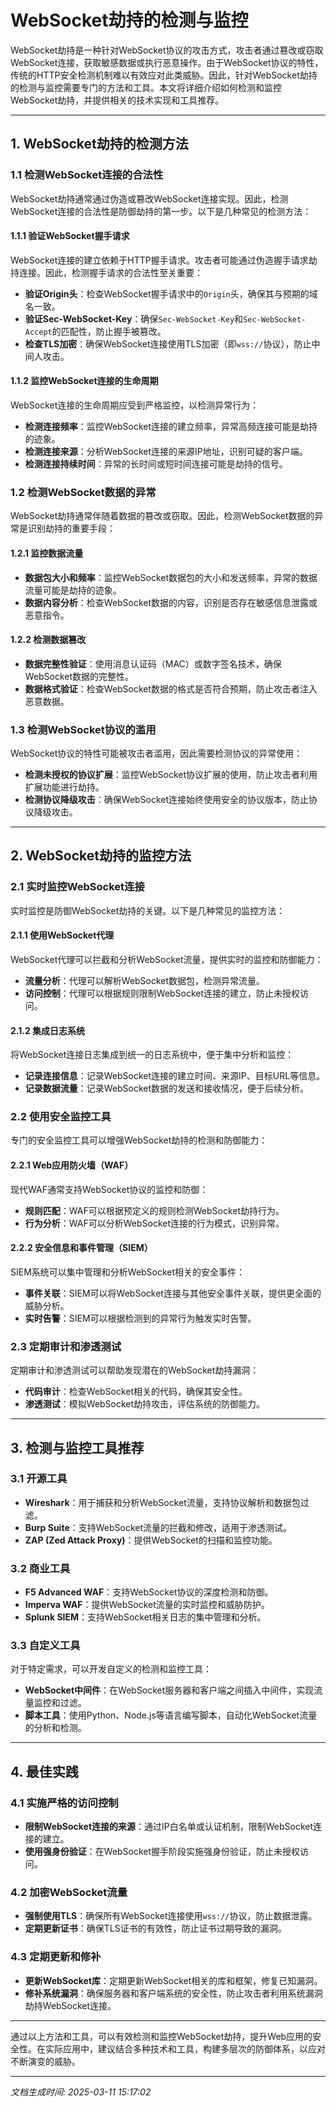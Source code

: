 # WebSocket劫持的检测与监控

WebSocket劫持是一种针对WebSocket协议的攻击方式，攻击者通过篡改或窃取WebSocket连接，获取敏感数据或执行恶意操作。由于WebSocket协议的特性，传统的HTTP安全检测机制难以有效应对此类威胁。因此，针对WebSocket劫持的检测与监控需要专门的方法和工具。本文将详细介绍如何检测和监控WebSocket劫持，并提供相关的技术实现和工具推荐。

---

## 1. WebSocket劫持的检测方法

### 1.1 检测WebSocket连接的合法性
WebSocket劫持通常通过伪造或篡改WebSocket连接实现。因此，检测WebSocket连接的合法性是防御劫持的第一步。以下是几种常见的检测方法：

#### 1.1.1 验证WebSocket握手请求
WebSocket连接的建立依赖于HTTP握手请求。攻击者可能通过伪造握手请求劫持连接。因此，检测握手请求的合法性至关重要：
- **验证Origin头**：检查WebSocket握手请求中的`Origin`头，确保其与预期的域名一致。
- **验证Sec-WebSocket-Key**：确保`Sec-WebSocket-Key`和`Sec-WebSocket-Accept`的匹配性，防止握手被篡改。
- **检查TLS加密**：确保WebSocket连接使用TLS加密（即`wss://`协议），防止中间人攻击。

#### 1.1.2 监控WebSocket连接的生命周期
WebSocket连接的生命周期应受到严格监控，以检测异常行为：
- **检测连接频率**：监控WebSocket连接的建立频率，异常高频连接可能是劫持的迹象。
- **检测连接来源**：分析WebSocket连接的来源IP地址，识别可疑的客户端。
- **检测连接持续时间**：异常的长时间或短时间连接可能是劫持的信号。

### 1.2 检测WebSocket数据的异常
WebSocket劫持通常伴随着数据的篡改或窃取。因此，检测WebSocket数据的异常是识别劫持的重要手段：

#### 1.2.1 监控数据流量
- **数据包大小和频率**：监控WebSocket数据包的大小和发送频率，异常的数据流量可能是劫持的迹象。
- **数据内容分析**：检查WebSocket数据的内容，识别是否存在敏感信息泄露或恶意指令。

#### 1.2.2 检测数据篡改
- **数据完整性验证**：使用消息认证码（MAC）或数字签名技术，确保WebSocket数据的完整性。
- **数据格式验证**：检查WebSocket数据的格式是否符合预期，防止攻击者注入恶意数据。

### 1.3 检测WebSocket协议的滥用
WebSocket协议的特性可能被攻击者滥用，因此需要检测协议的异常使用：
- **检测未授权的协议扩展**：监控WebSocket协议扩展的使用，防止攻击者利用扩展功能进行劫持。
- **检测协议降级攻击**：确保WebSocket连接始终使用安全的协议版本，防止协议降级攻击。

---

## 2. WebSocket劫持的监控方法

### 2.1 实时监控WebSocket连接
实时监控是防御WebSocket劫持的关键。以下是几种常见的监控方法：

#### 2.1.1 使用WebSocket代理
WebSocket代理可以拦截和分析WebSocket流量，提供实时的监控和防御能力：
- **流量分析**：代理可以解析WebSocket数据包，检测异常流量。
- **访问控制**：代理可以根据规则限制WebSocket连接的建立，防止未授权访问。

#### 2.1.2 集成日志系统
将WebSocket连接日志集成到统一的日志系统中，便于集中分析和监控：
- **记录连接信息**：记录WebSocket连接的建立时间、来源IP、目标URL等信息。
- **记录数据流量**：记录WebSocket数据的发送和接收情况，便于后续分析。

### 2.2 使用安全监控工具
专门的安全监控工具可以增强WebSocket劫持的检测和防御能力：

#### 2.2.1 Web应用防火墙（WAF）
现代WAF通常支持WebSocket协议的监控和防御：
- **规则匹配**：WAF可以根据预定义的规则检测WebSocket劫持行为。
- **行为分析**：WAF可以分析WebSocket连接的行为模式，识别异常。

#### 2.2.2 安全信息和事件管理（SIEM）
SIEM系统可以集中管理和分析WebSocket相关的安全事件：
- **事件关联**：SIEM可以将WebSocket连接与其他安全事件关联，提供更全面的威胁分析。
- **实时告警**：SIEM可以根据检测到的异常行为触发实时告警。

### 2.3 定期审计和渗透测试
定期审计和渗透测试可以帮助发现潜在的WebSocket劫持漏洞：
- **代码审计**：检查WebSocket相关的代码，确保其安全性。
- **渗透测试**：模拟WebSocket劫持攻击，评估系统的防御能力。

---

## 3. 检测与监控工具推荐

### 3.1 开源工具
- **Wireshark**：用于捕获和分析WebSocket流量，支持协议解析和数据包过滤。
- **Burp Suite**：支持WebSocket流量的拦截和修改，适用于渗透测试。
- **ZAP (Zed Attack Proxy)**：提供WebSocket的扫描和监控功能。

### 3.2 商业工具
- **F5 Advanced WAF**：支持WebSocket协议的深度检测和防御。
- **Imperva WAF**：提供WebSocket流量的实时监控和威胁防护。
- **Splunk SIEM**：支持WebSocket相关日志的集中管理和分析。

### 3.3 自定义工具
对于特定需求，可以开发自定义的检测和监控工具：
- **WebSocket中间件**：在WebSocket服务器和客户端之间插入中间件，实现流量监控和过滤。
- **脚本工具**：使用Python、Node.js等语言编写脚本，自动化WebSocket流量的分析和检测。

---

## 4. 最佳实践

### 4.1 实施严格的访问控制
- **限制WebSocket连接的来源**：通过IP白名单或认证机制，限制WebSocket连接的建立。
- **使用强身份验证**：在WebSocket握手阶段实施强身份验证，防止未授权访问。

### 4.2 加密WebSocket流量
- **强制使用TLS**：确保所有WebSocket连接使用`wss://`协议，防止数据泄露。
- **定期更新证书**：确保TLS证书的有效性，防止证书过期导致的漏洞。

### 4.3 定期更新和修补
- **更新WebSocket库**：定期更新WebSocket相关的库和框架，修复已知漏洞。
- **修补系统漏洞**：确保服务器和客户端系统的安全性，防止攻击者利用系统漏洞劫持WebSocket连接。

---

通过以上方法和工具，可以有效检测和监控WebSocket劫持，提升Web应用的安全性。在实际应用中，建议结合多种技术和工具，构建多层次的防御体系，以应对不断演变的威胁。

---

*文档生成时间: 2025-03-11 15:17:02*
